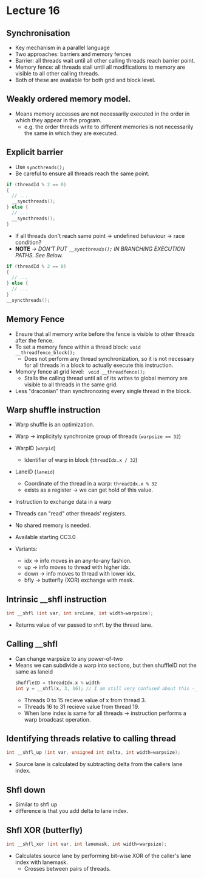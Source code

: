 # Lecture 16

## Synchronisation

* Key mechanism in a parallel language
* Two approaches: barriers and memory fences
* Barrier: all threads wait until all other calling threads reach barrier point.
* Memory fence: all threads stall until all modifications to memory are visible to all other calling threads.
* Both of these are available for both grid and block level.

## Weakly ordered memory model.

* Means memory accesses are not necessarily executed in the order in which they appear in the program.
  * e.g. the order threads write to different memories is not necessarily the same in which they are executed.

## Explicit barrier

* Use ```syncthreads();```
* Be careful to ensure all threads reach the same point.
```c
if (threadId % 2 == 0)
{
  // ...
  __syncthreads();
} else {
  // ...
  __syncthreads();
}
```
  * If all threads don't reach same point -> undefined behaviour -> race condition?
  * **NOTE** -> *DON'T PUT ```__syncthreads();``` IN BRANCHING EXECUTION PATHS. See Below.*
  ```c
  if (threadId % 2 == 0)
  {
    // ...    
  } else {
    // ...
  }
  __syncthreads();
  ```

## Memory Fence
* Ensure that all memory write before the fence is visible to other threads after the fence.
* To set a memory fence within a thread block: ```void __threadfence_block();```
  * Does not perform any thread synchronization, so it is not necessary for all threads in a block to actually execute this instruction.
* Memory fence at grid level: ``` void __threadfence();```
  * Stalls the calling thread until all of its writes to global memory are visible to all threads in the same grid.
* Less "draconian" than synchronozing every single thread in the block.

## Warp shuffle instruction

* Warp shuffle is an optimization.
* Warp -> implicityly synchronize group of threads (```warpsize == 32```)
* WarpID (```warpid```)
  * Identifier of warp in block (```threadIdx.x / 32```)
* LaneID (```laneid```)
  * Coordinate of the thread in a warp: ```threadIdx.x % 32```
  * exists as a register -> we can get hold of this value.
* Instruction to exchange data in a warp
* Threads can "read" other threads' registers.
* No shared memory is needed.
* Available starting CC3.0

* Variants:
  * idx -> info moves in an any-to-any fashion.
  * up -> info moves to thread with higher idx.
  * down -> info moves to thread with lower idx.
  * bfly -> butterfly (XOR) exchange with mask.

## Intrinsic \__shfl instruction

```c
int __shfl (int var, int srcLane, int width=warpsize);
```

* Returns value of var passed to ```shfl``` by the thread lane.

## Calling \__shfl

* Can change warpsize to any power-of-two
* Means we can subdivide a warp into sections, but then shuffleID not the same as laneid
  ```c
  shuffleID = threadIdx.x % width
  int y = __shfl(x, 3, 16); // I am still very confused about this -_-'
  ```
  * Threads 0 to 15 recieve value of x from thread 3.
  * Threads 16 to 31 recieve value from thread 19.
  * When lane index is same for all threads -> instruction performs a warp broadcast operation.

## Identifying threads relative to calling thread

```c
int __shfl_up (int var, unsigned int delta, int width=warpsize);
```

* Source lane is calculated by subtracting delta from the callers lane index.

## Shfl down

* Similar to shfl up
* difference is that you add delta to lane index.

## Shfl XOR (butterfly)

```c
int __shfl_xor (int var, int lanemask, int width=warpsize);
```

* Calculates source lane by performing bit-wise XOR of the caller's lane index with lanemask.
  * Crosses between pairs of threads.
